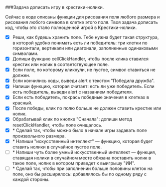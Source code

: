 ###Задача дописать игру в крестики-нолики.

Сейчас в коде описаны функции для рисования поля любого размера и рисования любого символа в клетке этого поля.
Твоя задача дописать код, чтобы это стало полноценной игрой в Крестики-нолики.

- [x] Реши, как будешь хранить поле. Тебе нужна будет такая структура, в которой удобно понимать есть ли победитель: три клетки по горизонтали, вертикали или диагонали, заполненные одинаковыми символами.
- [x] Допиши функцию cellClickHandler, чтобы после клика ставился крестик или нолик в соответствующее поле.
- [x] Если поле, по которому кликнули, не пустое, символ ставиться не должен. 
- [x] Если кончились ходы, выведи alert с текстом "Победила дружба".
- [x] Напиши функцию, которая считает: есть ли уже победитель. Если есть победитель, выведи alert с названием победителя.
- [x] Если есть победитель, покрась победные значения в клетках в красный.
- [x] После победы, клик по полю больше не должен ставить крестик или нолик.
- [x] Обрабатывай клик по кнопке "Сначала": допиши метод resetClickHandler, чтобы поле очищалось.
- [x] \* Сделай так, чтобы можно было в начале игры задавать поле произвольного размера.
- [x] \* Напиши "искусственный интеллект" — функцию, которая будет ставить нолики в случайное пустое поле.
- [ ] \* Напиши чуть более умный искусственный интеллект — функция, ставящая нолики в случайном месте обязана поставить нолик в такое поле, нолик в котором приведет к выигрышу "ИИ".
- [ ] \* Сделай так, чтобы при заполнении больше половины клеток на поле, оно бы расширялось: добавлялось бы по одному ряду с каждой стороны.

